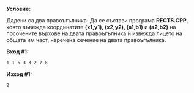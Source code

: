 **Условие:**

Дадени са два правоъгълника. Да се състави програма **RECTS.CPP**, която въвежда координатите **(x1,y1), (x2,y2), (a1,b1)** и **(a2,b2)** на посочените върхове на двата правоъгълника и извежда лицето на общата им част, наречена сечение на двата правоъгълника.

**Вход #1:**

	1 1 5 3 3 2 7 8

**Изход #1:**

	2
